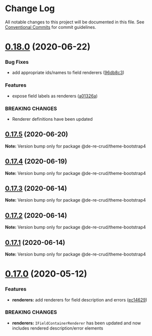 # Change Log

All notable changes to this project will be documented in this file.
See [Conventional Commits](https://conventionalcommits.org) for commit guidelines.

# [0.18.0](https://github.com/DeReCrud/de-re-crud/tree/master/packages/theme-bootstrap4/compare/v0.17.5...v0.18.0) (2020-06-22)


### Bug Fixes

* add appropriate ids/names to field renderers ([96db8c3](https://github.com/DeReCrud/de-re-crud/tree/master/packages/theme-bootstrap4/commit/96db8c3))


### Features

* expose field labels as renderers ([a01326a](https://github.com/DeReCrud/de-re-crud/tree/master/packages/theme-bootstrap4/commit/a01326a))


### BREAKING CHANGES

* Renderer definitions have been updated





## [0.17.5](https://github.com/DeReCrud/de-re-crud/tree/master/packages/theme-bootstrap4/compare/v0.17.4...v0.17.5) (2020-06-20)

**Note:** Version bump only for package @de-re-crud/theme-bootstrap4





## [0.17.4](https://github.com/DeReCrud/de-re-crud/tree/master/packages/theme-bootstrap4/compare/v0.17.3...v0.17.4) (2020-06-19)

**Note:** Version bump only for package @de-re-crud/theme-bootstrap4





## [0.17.3](https://github.com/DeReCrud/de-re-crud/tree/master/packages/theme-bootstrap4/compare/v0.17.2...v0.17.3) (2020-06-14)

**Note:** Version bump only for package @de-re-crud/theme-bootstrap4





## [0.17.2](https://github.com/DeReCrud/de-re-crud/tree/master/packages/theme-bootstrap4/compare/v0.17.1...v0.17.2) (2020-06-14)

**Note:** Version bump only for package @de-re-crud/theme-bootstrap4






## [0.17.1](https://github.com/DeReCrud/de-re-crud/tree/master/packages/theme-bootstrap4/compare/v0.17.0...v0.17.1) (2020-06-14)

**Note:** Version bump only for package @de-re-crud/theme-bootstrap4






# [0.17.0](https://github.com/DeReCrud/de-re-crud/tree/master/packages/theme-bootstrap4/compare/v0.16.8...v0.17.0) (2020-05-12)


### Features

* **renderers:** add renderers for field description and errors ([ec14629](https://github.com/DeReCrud/de-re-crud/tree/master/packages/theme-bootstrap4/commit/ec14629))


### BREAKING CHANGES

* **renderers:** `IFieldContainerRenderer` has been updated and now includes rendered description/error elements

